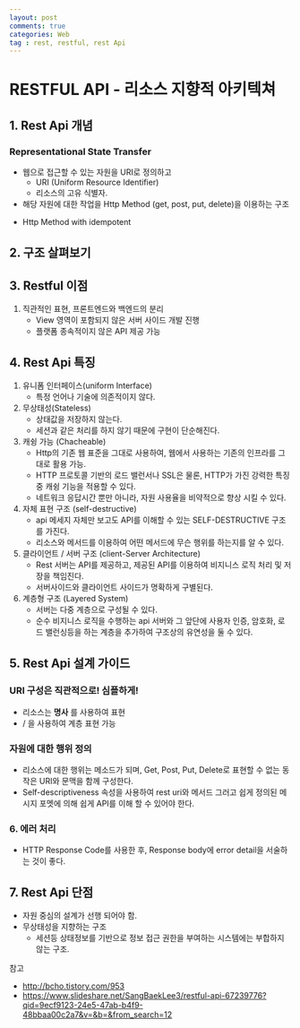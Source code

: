 ```yaml
---
layout: post
comments: true
categories: Web
tag : rest, restful, rest Api
---
```


# RESTFUL API - 리소스 지향적 아키텍쳐

## 1. Rest Api 개념
### Representational State Transfer
 - 웹으로 접근할 수 있는 자원을 URI로 정의하고
    - URI (Uniform Resource Identifier)
    - 리소스의 고유 식별자.
 - 해당 자원에 대한 작업을 Http Method (get, post, put, delete)을 이용하는 구조

+ Http Method with idempotent

## 2. 구조 살펴보기
 
## 3. Restful 이점
1. 직관적인 표현, 프론트엔드와 백엔드의 분리
    - View 영역이 포함되지 않은 서버 사이드 개발 진행
    - 플랫폼 종속적이지 않은 API 제공 가능


## 4. Rest Api 특징
1. 유니폼 인터페이스(uniform Interface)
    - 특정 언어나 기술에 의존적이지 않다.
2. 무상태성(Stateless)
    - 상태값을 저장하지 않는다.
    - 세션과 같은 처리를 하지 않기 때문에 구현이 단순해진다.
3. 캐슁 가능 (Chacheable)
    - Http의 기존 웹 표준을 그대로 사용하여, 웹에서 사용하는 기존의 인프라를 그대로 활용 가능.
    - HTTP 프로토콜 기반의 로드 밸런서나 SSL은 물론, HTTP가 가진 강력한 특징중 캐슁 기능을 적용할 수 있다. 
    - 네트워크 응답시간 뿐만 아니라, 자원 사용율을 비약적으로 향상 시킬 수 있다.
4. 자체 표현 구조 (self-destructive)
    - api 메세지 자체만 보고도 API를 이해할 수 있는 SELF-DESTRUCTIVE 구조를 가진다.
    - 리소스와 메서드를 이용하여 어떤 메서드에 무슨 행위를 하는지를 알 수 있다.
5. 클라이언트 / 서버 구조 (client-Server Architecture)
    - Rest 서버는 API를 제공하고, 제공된 API를 이용하여 비지니스 로직 처리 및 저장을 책임진다.
    - 서버사이드와 클라이언트 사이드가 명확하게 구별된다.
6. 계층형 구조 (Layered System)
    - 서버는 다중 계층으로 구성될 수 있다.
    - 순수 비지니스 로직을 수행하는 api 서버와 그 앞단에 사용자 인증, 암호화, 로드 밸런싱등을 하는 계층을 추가하여 구조상의 유연성을 둘 수 있다.
    

## 5. Rest Api 설계 가이드

### URI 구성은 직관적으로! 심플하게!
- 리소스는 **명사** 를 사용하여 표현
- / 을 사용하여 계층 표현 가능

### 자원에 대한 행위 정의
- 리소스에 대한 행위는 메소드가 되며, Get, Post, Put, Delete로 표현할 수 없는 동작은 URI와 문맥을 함께 구성한다.
- Self-descriptiveness 속성을 사용하여 rest uri와 메서드 그러고 쉽게 정의된 메시지 포멧에 의해 쉽게 API를 이해 할 수 있어야 한다.

### 6. 에러 처리
- HTTP Response Code를 사용한 후, Response body에 error detail을 서술하는 것이 좋다. 

## 7. Rest Api 단점
- 자원 중심의 설계가 선행 되어야 함.
- 무상태성을 지향하는 구조
    - 세션등 상태정보를 기반으로 정보 접근 권한을 부여하는 시스템에는 부합하지 않는 구조.



참고
- http://bcho.tistory.com/953
- https://www.slideshare.net/SangBaekLee3/restful-api-67239776?qid=9ecf9123-24e5-47ab-b4f9-48bbaa00c2a7&v=&b=&from_search=12